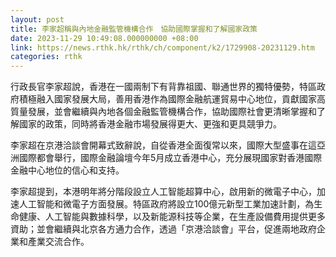 ```yaml
---
layout: post
title: 李家超稱與內地金融監管機構合作　協助國際掌握和了解國家政策
date: 2023-11-29 10:49:08.000000000 +08:00
link: https://news.rthk.hk/rthk/ch/component/k2/1729908-20231129.htm
categories: rthk
---
```


行政長官李家超說，香港在一國兩制下有背靠祖國、聯通世界的獨特優勢，特區政府積極融入國家發展大局，善用香港作為國際金融航運貿易中心地位，貢獻國家高質量發展，並會繼續與內地各個金融監管機構合作，協助國際社會更清晰掌握和了解國家的政策，同時將香港金融市場發展得更大、更強和更具競爭力。

李家超在京港洽談會開幕式致辭說，自從香港全面復常以來，國際大型盛事在這亞洲國際都會舉行，國際金融論壇今年5月成立香港中心，充分展現國家對香港國際金融中心地位的信心和支持。

李家超提到，本港明年將分階段設立人工智能超算中心，啟用新的微電子中心，加速人工智能和微電子方面發展。特區政府將設立100億元新型工業加速計劃，為生命健康、人工智能與數據科學，以及新能源科技等企業，在生產設備費用提供更多資助；並會繼續與北京各方通力合作，透過「京港洽談會」平台，促進兩地政府企業和產業交流合作。
